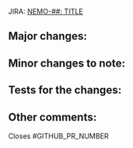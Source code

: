 JIRA: [NEMO-##: TITLE](https://issues.apache.org/jira/projects/NEMO/issues/NEMO-##)

**Major changes:**
- 

**Minor changes to note:**
- 

**Tests for the changes:**
- 

**Other comments:**
- 

Closes #GITHUB_PR_NUMBER
